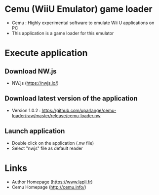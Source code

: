 # Cemu (WiiU Emulator) game loader #
* Cemu : Highly experimental software to emulate Wii U applications on PC
* This application is a game loader for this emulator

# Execute application #

## Download NW.js ##
* NW.js (https://nwjs.io/)

## Download latest version of the application ##
* Version 1.0.2 : https://github.com/uparlange/cemu-loader/raw/master/release/cemu-loader.nw

## Launch application ##
* Double click on the application (.nw file)
* Select "nwjs" file as default reader

# Links #
* Author Homepage (https://www.lapli.fr)
* Cemu Homepage (http://cemu.info/)